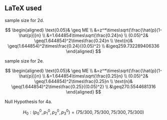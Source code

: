 ## LaTeX used


sample size for 2d.

$$
\begin{aligned}
\text{0.05}& \geq ME  \\
&=z^*\times\sqrt{\frac{\hat{p}(1-\hat{p})}n} \\
&=1.644854\times\sqrt{\frac{0.24}n} \\
(0.05)^2& \geq(1.644854)^2\times\frac{0.24}n  \\
\text{n}& \geq(1.644854)^2\times\frac{0.24}{(0.05)^2}  \\
&\geq259.732289406336
\end{aligned}
$$

sample size for 2e.

$$
\begin{aligned}
\text{0.05}& \geq ME  \\
&=z^*\times\sqrt{\frac{\hat{p}(1-\hat{p})}n} \\
&=1.644854\times\sqrt{\frac{0.25}n} \\
(0.05)^2& \geq(1.644854)^2\times\frac{0.25}n  \\
\text{n}& \geq(1.644854)^2\times\frac{0.25}{(0.05)^2}  \\
&\geq270.5544681316
\end{aligned}
$$

Null Hypothesis for 4a.


$$ H_0:(p_0^0,p_1^0,p_2^0,p_3^0)=(75/300,75/300,75/300,75/300)$$
